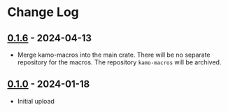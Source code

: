 # Change Log

## [0.1.6](https://github.com/typedduck/kamo/tree/kamo-macros-v0.1.6) - 2024-04-13

* Merge kamo-macros into the main crate. There will be no separate repository for
  the macros. The repository `kamo-macros` will be archived.

## [0.1.0](https://github.com/typedduck/kamo-macros/tree/macros-v0.1.0) - 2024-01-18

* Initial upload